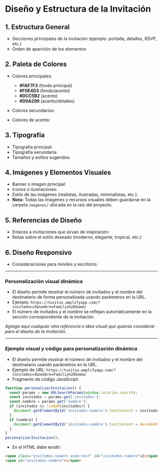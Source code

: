 # Diseño y Estructura de la Invitación

## 1. Estructura General
- Secciones principales de la invitación (ejemplo: portada, detalles, RSVP, etc.)
- Orden de aparición de los elementos

## 2. Paleta de Colores
- Colores principales:
  - **#FAF7F3** (fondo principal)
  - **#F0E4D3** (fondo/acento)
  - **#DCC5B2** (acento)
  - **#D9A299** (acento/detalles)

- Colores secundarios:
- Colores de acento:

## 3. Tipografía
- Tipografía principal:
- Tipografía secundaria:
- Tamaños y estilos sugeridos:

## 4. Imágenes y Elementos Visuales
- Banner o imagen principal:
- Iconos o ilustraciones:
- Estilo de las imágenes (realistas, ilustradas, minimalistas, etc.):
- **Nota:** Todas las imágenes y recursos visuales deben guardarse en la carpeta `imagenes/` ubicada en la raíz del proyecto.

## 5. Referencias de Diseño
- Enlaces a invitaciones que sirvan de inspiración:
- Notas sobre el estilo deseado (moderno, elegante, tropical, etc.):

## 6. Diseño Responsivo
- Consideraciones para móviles y escritorio:

---

### Personalización visual dinámica

- El diseño permite mostrar el número de invitados y el nombre del destinatario de forma personalizada usando parámetros en la URL.
- Ejemplo: `https://tusitio.amplifyapp.com/?invitados=3&nombre=Familia%20Gomez`
- El número de invitados y el nombre se reflejan automáticamente en la sección correspondiente de la invitación.

*Agrega aquí cualquier otra referencia o idea visual que quieras considerar para el diseño de la invitación.* 

---

### Ejemplo visual y código para personalización dinámica

- El diseño permite mostrar el número de invitados y el nombre del destinatario usando parámetros en la URL.
- Ejemplo de URL: `https://tusitio.amplifyapp.com/?invitados=3&nombre=Familia%20Gomez`
- Fragmento de código JavaScript:

```js
function personalizarInvitacion() {
  const params = new URLSearchParams(window.location.search);
  const invitados = params.get('invitados');
  const nombre = params.get('nombre');
  if (invitados && !isNaN(invitados)) {
    document.getElementById('invitados-numero').textContent = invitados;
  }
  if (nombre) {
    document.getElementById('invitados-nombre').textContent = decodeURIComponent(nombre);
  }
}
personalizarInvitacion();
```

- En el HTML debe existir:
```html
<span class="invitados-numero anim-text" id="invitados-numero">2</span>
<span id="invitados-nombre"></span>
``` 